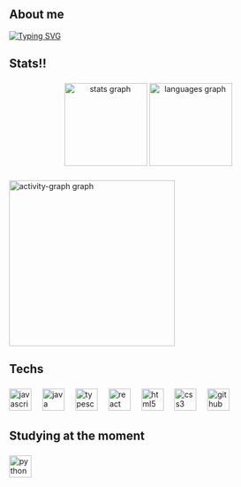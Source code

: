 <h2 align="left">About me</h2>


<a href="https://git.io/typing-svg"><img src="https://readme-typing-svg.demolab.com?font=Fira+Code&size=17&pause=1000&width=435&lines=hey+what's+up%2C+my+name+is+Lucas+Oliveira;Multiplatform+Sofware+Development+Student" alt="Typing SVG" /></a>
###

<p align="left"></p>

###

<h2 align="left">Stats!!</h2>

###

<div align="center">
  <img src="https://github-readme-stats.vercel.app/api?username=LucasP-Oliveira&hide_title=false&hide_rank=false&show_icons=true&include_all_commits=true&count_private=true&disable_animations=false&theme=dracula&locale=en&hide_border=false&order=1" height="150" alt="stats graph"  />
  <img src="https://github-readme-stats.vercel.app/api/top-langs?username=LucasP-Oliveira&locale=en&hide_title=false&layout=compact&card_width=320&langs_count=5&theme=dracula&hide_border=false&order=2" height="150" alt="languages graph"  />
</div>

###
 
 <img src="https://github-readme-activity-graph.vercel.app/graph?username=LucasP-Oliveira&radius=16&theme=merko&area=true&order=5" height="300" alt="activity-graph graph"  />
</div>

###

<h2 align="left">Techs</h2>

###

<div align="left">
  <img src="https://skillicons.dev/icons?i=js" height="40" alt="javascript logo"  />
  <img width="12" />
  <img src="https://skillicons.dev/icons?i=java" height="40" alt="java logo"  />
  <img width="12" />
  <img src="https://skillicons.dev/icons?i=ts" height="40" alt="typescript logo"  />
  <img width="12" />
  <img src="https://skillicons.dev/icons?i=react" height="40" alt="react logo"  />
  <img width="12" />
  <img src="https://skillicons.dev/icons?i=html" height="40" alt="html5 logo"  />
  <img width="12" />
  <img src="https://skillicons.dev/icons?i=css" height="40" alt="css3 logo"  />
  <img width="12" />
  <img src="https://skillicons.dev/icons?i=github" height="40" alt="github logo"  />
</div>

###

<h2 align="left">Studying at the moment</h2>

###

<div align="left">
  <img src="https://skillicons.dev/icons?i=py" height="40" alt="python logo"  />
</div>

###
